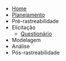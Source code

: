 * [Home](/)
* [Planejamento](docs/planejamento.md)
* Pré-rastreabilidade
* Elicitação
    * [Questionário](docs/elicitacao/questionario.md)
* Modelagem
* Análise
* Pós-rastreabilidade